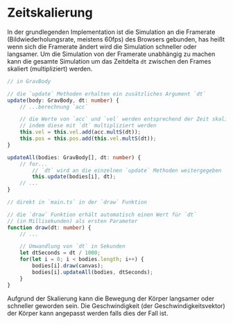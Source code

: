# Zeitskalierung

In der grundlegenden Implementation ist die Simulation an die Framerate (Bildwiederholungsrate, meistens 60fps) des Browsers gebunden,
has heißt wenn sich die Framerate ändert wird die Simulation schneller oder langsamer.
Um die Simulation von der Framerate unabhängig zu machen kann die gesamte Simulation um das Zeitdelta `dt` zwischen den Frames skaliert (multipliziert) werden.

```typescript
// in GravBody

// die `update` Methoden erhalten ein zusätzliches Argument `dt`
update(body: GravBody, dt: number) {
    // ...berechnung `acc`

    // die Werte von `acc` und `vel` werden entsprechend der Zeit skaliert
    // indem diese mit `dt` multipliziert werden
    this.vel = this.vel.add(acc.multS(dt));
    this.pos = this.pos.add(this.vel.multS(dt));
}

updateAll(bodies: GravBody[], dt: number) {
    // for...
        // `dt` wird an die einzelnen `update` Methoden weitergegeben
        this.update(bodies[i], dt);
    // ...
}
```
```typescript
// direkt in `main.ts` in der `draw` Funktion

// die `draw` Funktion erhält automatisch einen Wert für `dt`
// (in Millisekunden) als ersten Parameter
function draw(dt: number) {
    // ...

    // Umwandlung von `dt` in Sekunden
    let dtSeconds = dt / 1000;
    for(let i = 0; i < bodies.length; i++) {
        bodies[i].draw(canvas);
        bodies[i].updateAll(bodies, dtSeconds);
    }
}
```

Aufgrund der Skalierung kann die Bewegung der Körper langsamer oder schneller geworden sein.
Die Geschwindigkeit (der Geschwindigkeitsvektor) der Körper kann angepasst werden falls dies der Fall ist.

